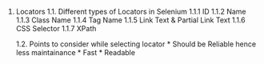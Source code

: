 1. Locators
	1.1. Different types of Locators in Selenium
		1.1.1 ID
		1.1.2 Name
		1.1.3 Class Name
		1.1.4 Tag Name
		1.1.5 Link Text & Partial Link Text
		1.1.6 CSS Selector
		1.1.7 XPath

		
	1.2. Points to consider while selecting locator
		* Should be Reliable hence less maintainance
		* Fast
		* Readable	
		
		